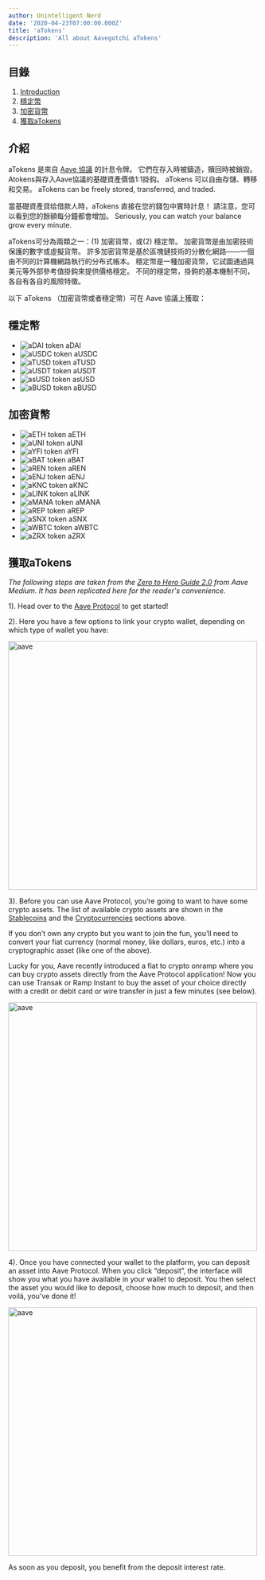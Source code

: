 ```yaml
---
author: Unintelligent Nerd
date: '2020-04-23T07:00:00.000Z'
title: 'aTokens'
description: 'All about Aavegotchi aTokens'
---
```


## 目錄
1. <a href=#introduction>Introduction</a>
2. <a href=#stablecoins>穩定幣</a>
3. <a href=#cryptocurrencies>加密貨幣</a>
4. <a href=#getting-atokens>獲取aTokens</a>

## 介紹

aTokens 是來自 [Aave 協議](https://aave.com) 的計息令牌。 它們在存入時被鑄造，贖回時被銷毀。 Atokens與存入Aave協議的基礎資產價值1:1掛鈎。 aTokens 可以自由存儲、轉移和交易。 aTokens can be freely stored, transferred, and traded.

當基礎資產貸给借款人時，aTokens 直接在您的錢包中實時計息！ 請注意，您可以看到您的餘額每分鐘都會增加。 Seriously, you can watch your balance grow every minute.

aTokens可分為兩類之一：(1) 加密貨幣，或(2) 穩定幣。  加密貨幣是由加密技術保護的數字或虛擬貨幣。 許多加密貨幣是基於區塊鏈技術的分散化網路——一個由不同的計算機網路執行的分布式帳本。 穩定幣是一種加密貨幣，它試圖通過與美元等外部參考值掛鈎來提供價格穩定。 不同的穩定幣，掛鉤的基本機制不同，各自有各自的風險特徵。

以下 aTokens （加密貨幣或者穩定幣）可在 Aave 協議上獲取：

## 穩定幣

* <img class="atoken" src="/atokens/aDAI.svg" alt = "aDAI token" /> aDAI
* <img class="atoken" src="/atokens/aUSDC.svg" alt = "aUSDC token" /> aUSDC
* <img class="atoken" src="/atokens/aTUSD.svg" alt = "aTUSD token" /> aTUSD
* <img class="atoken" src="/atokens/aUSDT.svg" alt = "aUSDT token" /> aUSDT
* <img class="atoken" src="/atokens/asUSD.svg" alt = "asUSD token" /> asUSD
* <img class="atoken" src="/atokens/aBUSD.svg" alt = "aBUSD token" /> aBUSD

## 加密貨幣

* <img class="atoken" src="/atokens/aETH.svg" alt = "aETH token" /> aETH
* <img class="atoken" src="/atokens/aUNI.svg" alt = "aUNI token" /> aUNI
* <img class="atoken" src="/atokens/aYFI.svg" alt = "aYFI token" /> aYFI
* <img class="atoken" src="/atokens/aBAT.svg" alt = "aBAT token" /> aBAT
* <img class="atoken" src="/atokens/aREN.svg" alt = "aREN token" /> aREN
* <img class="atoken" src="/atokens/aENJ.svg" alt = "aENJ token" /> aENJ
* <img class="atoken" src="/atokens/aKNC.svg" alt = "aKNC token" /> aKNC
* <img class="atoken" src="/atokens/aLINK.svg" alt = "aLINK token" /> aLINK
* <img class="atoken" src="/atokens/aMANA.svg" alt = "aMANA token" /> aMANA
* <img class="atoken" src="/atokens/aREP.svg" alt = "aREP token" /> aREP
* <img class="atoken" src="/atokens/aSNX.svg" alt = "aSNX token" /> aSNX
* <img class="atoken" src="/atokens/aWBTC.svg" alt = "aWBTC token" /> aWBTC
* <img class="atoken" src="/atokens/aZRX.svg" alt = "aZRX token" /> aZRX

## 獲取aTokens

*The following steps are taken from the <a href = "https://medium.com/aave/zero-to-hero-guide-2-0-dadce0f3e834">Zero to Hero Guide 2.0</a> from Aave Medium. It has been replicated here for the reader's convenience.*

1). Head over to the <a href = "https://app.aave.com/">Aave Protocol</a> to get started!

2). Here you have a few options to link your crypto wallet, depending on which type of wallet you have:

<img src = "/atokens/connect-your-wallet.png" alt = "aave" width = "500" />

3). Before you can use Aave Protocol, you’re going to want to have some crypto assets. The list of available crypto assets are shown in the <a href=#stablecoins>Stablecoins</a> and the <a href=#cryptocurrencies>Cryptocurrencies</a> sections above.

If you don’t own any crypto but you want to join the fun, you’ll need to convert your fiat currency (normal money, like dollars, euros, etc.) into a cryptographic asset (like one of the above).

Lucky for you, Aave recently introduced a fiat to crypto onramp where you can buy crypto assets directly from the Aave Protocol application! Now you can use Transak or Ramp Instant to buy the asset of your choice directly with a credit or debit card or wire transfer in just a few minutes (see below).

<img src = "/atokens/buy-with-fiat.png" alt = "aave" width = "500" />

4). Once you have connected your wallet to the platform, you can deposit an asset into Aave Protocol. When you click “deposit”, the interface will show you what you have available in your wallet to deposit. You then select the asset you would like to deposit, choose how much to deposit, and then voilá, you’ve done it!

<img src = "/atokens/deposit.gif" alt = "aave" width = "500" />

As soon as you deposit, you benefit from the deposit interest rate.
